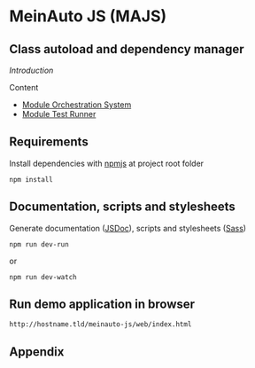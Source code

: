 # MeinAuto JS (MAJS)

## Class autoload and dependency manager

*Introduction*

Content

* [Module Orchestration System](doc/tutorials/module/MODULE-ORCHESTRATION-SYSTEM.md)
* [Module Test Runner](doc/tutorials/test/MODULE-TEST-RUNNER.md)

## Requirements

Install dependencies with [npmjs][npmjs] at project root folder

    npm install

## Documentation, scripts and stylesheets

Generate documentation ([JSDoc][jsdoc]), scripts and stylesheets ([Sass][sass])

    npm run dev-run 
    
or
    
    npm run dev-watch

## Run demo application in browser

    http://hostname.tld/meinauto-js/web/index.html

## Appendix


[npmjs]: https://www.npmjs.com/
[jsdoc]: http://usejsdoc.org/
[sass]: http://sass-lang.com/
